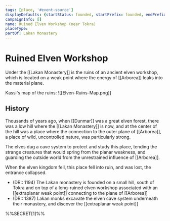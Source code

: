 ```yaml
---
tags: [place, '#event-source']
displayDefaults: {startStatus: founded, startPrefix: founded, endPrefix: destroyed, endStatus: destroyed}
campaignInfo: []
name: Ruined Elven Workshop (near Tokra)
placeType:
partOf: Lakan Monastery
---
```

# Ruined Elven Workshop

Under the [[Lakan Monastery]] is the ruins of an ancient elven workshop, which is located on a weak point where the energy of [[Arborea]] leaks into the material plane. 

Kassi's map of the ruins:
![[Elven-Ruins-Map.png]]

## History
Thousands of years ago, when [[Dunmar]] was a great elven forest, there was a low hill where the [[Lakan Monastery]] is now, and at the center of the hill was a place where the connection to the outer plane of [[Arborea]], a place of wild, uncontrolled nature, was particularly strong.

The elves dug a cave system to protect and study this place, tending the strange creatures that would spring from the planar weakness, and guarding the outside world from the unrestrained influence of [[Arborea]].

When the elven kingdom fell, this place fell into ruin, and was lost, the entrance collapsed.

- (DR:: 1194) The Lakan monastery is founded on a small hill, south of Tokra and on top of a long-ruined elven workshop associated with an [[extraplanar weak point]] connecting to the plane of [[Arborea]]
- (DR:: 1387) Lakan monks excavate the elven cave system underneath their monastery, and discover the [[extraplanar weak point]]



%%SECRET[1]%%



